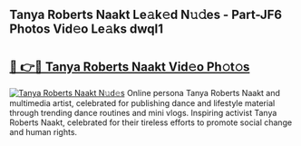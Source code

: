 ## Tanya Roberts Naakt Le𝚊k𝚎d N𝚞𝚍es - Part-JF6 Photos Vid𝚎o Le𝚊ks dwqI1

# <h2><a href="http://fb1r3gm.evod.top/?m=Tanya+Roberts+Naakt">🔗 👉🔴 Tanya Roberts Naakt Vid𝚎o Ph𝚘t𝚘s</a></h2>

[![Tanya Roberts Naakt N𝚞d𝚎s](https://i.imgur.com/8V9OHl7.gif)](http://fb1r3gm.evod.top/?m=Tanya+Roberts+Naakt)
Online persona Tanya Roberts Naakt and multimedia artist, celebrated for publishing dance and lifestyle material through trending dance routines and mini vlogs. Inspiring activist Tanya Roberts Naakt, celebrated for their tireless efforts to promote social change and human rights. 
